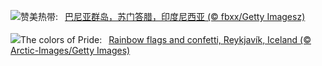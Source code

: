 ![](https://www.bing.com/th?id=OHR.BanyakIslands_ZH-CN6620304821_UHD.jpg&w=1000)赞美热带:&nbsp;&ensp;[巴尼亚群岛，苏门答腊，印度尼西亚 (© fbxx/Getty Imagesz)](https://www.bing.com/th?id=OHR.BanyakIslands_ZH-CN6620304821_UHD.jpg)
<br><br/>
![](https://www.bing.com/th?id=OHR.PrideIceland_EN-US2263138010_UHD.jpg&w=1000)The colors of Pride:&nbsp;&ensp;[Rainbow flags and confetti, Reykjavík, Iceland (© Arctic-Images/Getty Images)](https://www.bing.com/th?id=OHR.PrideIceland_EN-US2263138010_UHD.jpg)
<br><br/>
